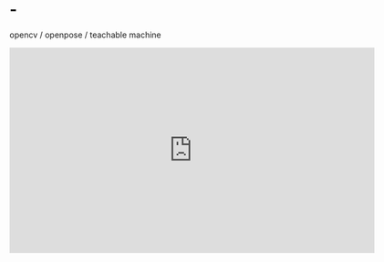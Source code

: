 # -
opencv / openpose / teachable machine
<iframe width="640" height="360" src="https://user-images.githubusercontent.com/48917101/173849619-30c6e707-dc8e-49f7-a542-ec93e670bc80.mp4" frameborder="0" gesture="media" allowfullscreen=""></iframe>
